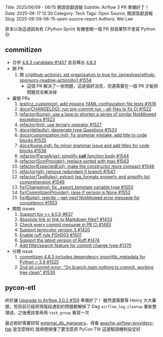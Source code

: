 Title: 2025/06/09 - 06/15 開源貢獻週報
Subtitle: Airflow 3 PR 準備好了！
Date: 2025-06-17 12:30
Category: Tech
Tags: Open Source, 開源貢獻週報
Slug: 2025-06-09-06-15-open-source-report
Authors: Wei Lee

原本以為這週因為有 CPython Sprint 有機會開一個 PR
但我果然不會寫 Python 😞

<!--more-->

## commitizen
* 合併 [4.8.3 candidate #1457](https://github.com/commitizen-tools/commitizen/pull/1457) 並且釋出 [4.8.3](https://github.com/commitizen-tools/commitizen/releases/tag/v4.8.3)
* 開 PR
    1. 開 [ci(github-actions): set organization to true for JamesIves/github-sponsors-readme-action@v1 #1554](https://github.com/commitizen-tools/commitizen/pull/1554)
        * 這個 PR 解決了一些問題，這是個好消息，但還需要在一個 PR 才能把問題完全解決掉
* 審閱 PRs
    1. [test(cz_customize): add missing YAML configuration file tests #1516](https://github.com/commitizen-tools/commitizen/pull/1516)
    2. [docs(CHANGELOG): run pre-commit run --all-files to fix CI #1522](https://github.com/commitizen-tools/commitizen/pull/1522)
    3. [refactor(bump): use a loop to shorten a series of similar NotAllowed exceptions #1523](https://github.com/commitizen-tools/commitizen/pull/1523)
    4. [refactor(Init): use ternary operator #1527](https://github.com/commitizen-tools/commitizen/pull/1527)
    5. [docs(defaults): deprecate type Questions #1533](https://github.com/commitizen-tools/commitizen/pull/1533)
    6. [docs(customization.md): fix grammar mistake, add title to code blocks #1535](https://github.com/commitizen-tools/commitizen/pull/1535)
    7. [docs(bump.md): fix minor grammar issue and add titles for code blocks #1536](https://github.com/commitizen-tools/commitizen/pull/1536)
    8. [refactor(ParseArgs): simplify __call__ function body #1544](https://github.com/commitizen-tools/commitizen/pull/1544)
    9. [refactor(ScmProvider): replace sorted with max #1543](https://github.com/commitizen-tools/commitizen/pull/1543)
    10. [refactor(ExpectedExit): make the constructor more compact #1546](https://github.com/commitizen-tools/commitizen/pull/1546)
    11. [refactor(git): remove redundant if branch #1547](https://github.com/commitizen-tools/commitizen/pull/1547)
    12. [refactor(TagRules): extract tag_formats property and simplify list comprehension #1549](https://github.com/commitizen-tools/commitizen/pull/1549)
    13. [fix(Changelog): fix _export_template variable type #1550](https://github.com/commitizen-tools/commitizen/pull/1550)
    14. [fix(CommitizenProvider): raise if version is None #1552](https://github.com/commitizen-tools/commitizen/pull/1552)
    15. [fix(Bump): rewrite --get-next NotAllowed error message for consistency #1553](https://github.com/commitizen-tools/commitizen/pull/1553)
* 關閉 issues
    1. [Support tox >= 4.0.0 #637](https://github.com/commitizen-tools/commitizen/issues/637)
    2. [Absolute link or link to Markdown files? #1433](https://github.com/commitizen-tools/commitizen/issues/1433)
    3. [Check every commit message in PR CI #1493](https://github.com/commitizen-tools/commitizen/issues/1493)
    4. [Support termcolor version 3 #1420](https://github.com/commitizen-tools/commitizen/issues/1420)
    5. [Enable ruff rule PGH003 #1501](https://github.com/commitizen-tools/commitizen/issues/1501)
    6. [Support the latest version of Ruff #1474](https://github.com/commitizen-tools/commitizen/issues/1474)
    7. [Add filter/search feature for commit change type #1370](https://github.com/commitizen-tools/commitizen/issues/1370)
* 分類 issue
    1. [commitizen 4.8.3 includes dependency importlib_metadata for Python > 3.9 #1525](https://github.com/commitizen-tools/commitizen/issues/1525)
    2. [2nd git.commit error: "On branch main nothing to commit, working tree clean" #1530](https://github.com/commitizen-tools/commitizen/issues/1530)

## pycon-etl
終於讓 [Upgrade to Airflow 3.0.2 #159](https://github.com/pycontw/pycon-etl/pull/159) 準備好了！
雖然還需要等 Henry 大大審閱，但目前已經把現階段遇到的問題都解掉了
Dag `airflow_log_cleanup` 重新整理過，之後應該會再用 `task_group` 重寫一次

最近剛好需要研究 [external_db_managers](https://airflow.apache.org/docs/apache-airflow/stable/configurations-ref.html#external-db-managers)，得看 [apache-airflow-providers-fab](https://airflow.apache.org/docs/apache-airflow-providers-fab/stable/index.html) 是怎麼做的
就順便搞懂了要怎麼把 PyCon TW 這邊驗證機制設定好
